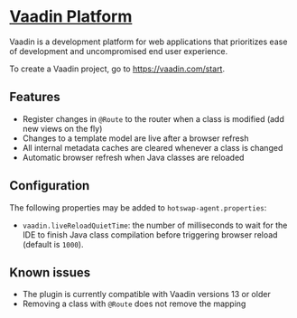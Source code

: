 [Vaadin Platform](https://vaadin.com/)
====================================

Vaadin is a development platform for web applications that prioritizes ease of development and uncompromised end user experience.

To create a Vaadin project, go to https://vaadin.com/start.

Features
--------
* Register changes in `@Route` to the router when a class is modified (add new views on the fly)
* Changes to a template model are live after a browser refresh
* All internal metadata caches are cleared whenever a class is changed
* Automatic browser refresh when Java classes are reloaded  

Configuration
-------------
The following properties may be added to `hotswap-agent.properties`:
* `vaadin.liveReloadQuietTime`: the number of milliseconds to wait for the IDE to finish
  Java class compilation before triggering browser reload (default is `1000`).

Known issues
------------
* The plugin is currently compatible with Vaadin versions 13 or older 
* Removing a class with `@Route` does not remove the mapping

